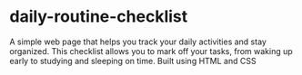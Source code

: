 # daily-routine-checklist
A simple web page that helps you track your daily activities and stay organized. This checklist allows you to mark off your tasks, from waking up early to studying and sleeping on time. Built using HTML and CSS
